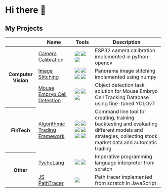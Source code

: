 # Hi there 👋

## My Projects

<table>
    <thead>
        <tr>
            <th></th>
            <th>Name</th>
            <th>Tools</th>
            <th>Description</th>
        </tr>
    </thead>
    <tbody>
        <tr>
            <th rowspan=4>Computer Vision</th>
        </tr>
        <tr>
          <td><a href="https://github.com/lpiekarski/camera-calibration">Camera Calibration</a></td>
            <td>
              <img src="https://img.shields.io/badge/Python-black?style=plastic&logo=python" /> 
              <img src="https://img.shields.io/badge/OpenCV-black?style=plastic&logo=opencv" /> 
              <img src="https://img.shields.io/badge/NumPy-black?style=plastic&logo=numpy" />
            </td>
            <td>ESP32 camera calibration implemented in python-opencv</td>
        </tr>
        <tr>
          <td><a href="https://github.com/lpiekarski/image-stitching">Image Stitching</a></td>
            <td>
              <img src="https://img.shields.io/badge/Python-black?style=plastic&logo=python" /> 
              <img src="https://img.shields.io/badge/OpenCV-black?style=plastic&logo=opencv" /> 
              <img src="https://img.shields.io/badge/NumPy-black?style=plastic&logo=numpy" />
              <img src="https://img.shields.io/badge/PyTest-black?style=plastic&logo=pytest" />
            </td>
            <td>Panorama image stitching implemented using numpy</td>
        </tr>
        <tr>
          <td><a href="https://github.com/lpiekarski/mouse-embryo-cell-detection">Mouse Embryo Cell Detection</a></td>
            <td>
              <img src="https://img.shields.io/badge/Python-black?style=plastic&logo=python" /> 
              <img src="https://img.shields.io/badge/OpenCV-black?style=plastic&logo=opencv" /> 
              <img src="https://img.shields.io/badge/NumPy-black?style=plastic&logo=numpy" /></td>
            <td>Object detection task solution for Mouse Embryo Cell Tracking Database using fine-tuned YOLOv7</td>
        </tr>
        <tr>
            <th rowspan=2>FinTech</th>
        </tr>
        <tr>
          <td><a href="https://github.com/lpiekarski/algo-trading">Algorithmic Trading Framework</a></td>
            <td>
              <img src="https://img.shields.io/badge/Python-black?style=plastic&logo=python" /> 
              <img src="https://img.shields.io/badge/PyTorch-black?style=plastic&logo=pytorch" /> 
              <img src="https://img.shields.io/badge/ScikitLearn-black?style=plastic&logo=scikitlearn" />
              <img src="https://img.shields.io/badge/NumPy-black?style=plastic&logo=numpy" />
              <img src="https://img.shields.io/badge/Pandas-black?style=plastic&logo=pandas" />
              <img src="https://img.shields.io/badge/PyTest-black?style=plastic&logo=pytest" />
            </td>
            <td>Command line tool for creating, training backtesting and evaluating different models and strategies, collecting stock market data and automatic trading</td>
        </tr>
        <tr>
            <th rowspan=3>Other</th>
        </tr>
        <tr>
          <td><a href="https://github.com/lpiekarski/TycheLang">TycheLang</a></td>
            <td>
              <img src="https://img.shields.io/badge/Haskell-black?style=plastic&logo=haskell" /> 
              <img src="https://img.shields.io/badge/BNFC-black?style=plastic&logo=bnfc" /> 
            </td>
            <td>Imperative programming language interpreter from scratch</td>
        </tr>
        <tr>
          <td><a href="https://github.com/lpiekarski/path-tracer-in-plain-javascript">JS PathTracer</a></td>
            <td>
              <img src="https://img.shields.io/badge/JavaScript-black?style=plastic&logo=javascript" />
            </td>
            <td>Path tracer implemented from scratch in JavaScript</td>
        </tr>
    </tbody>
</table>


